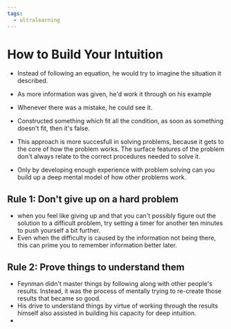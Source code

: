 ```yaml
---
tags:
  - ultralearning
---
```

# How to Build Your Intuition
* Instead of following an equation, he would try to imagine the situation it described.
* As more information was given, he'd work it through on his example
* Whenever there was a mistake, he could see it.
* Constructed something which fit all the condition, as soon as something doesn't fit, then it's false.

* This approach is more succesfull in solving problems, because it gets to the core of how the problem works. The surface features of the problem don't always relate to the correct procedures needed to solve it.
* Only by developing enough experience with problem solving can you build up a deep mental model of how other problems work.

## Rule 1: Don't give up on a hard problem
* when you feel like giving up and that you can't possibly figure out the solution to a difficult problem, try setting a timer for another ten minutes to push yourself a bit further.
* Even when the difficulty is caused by the information not being there, this can prime you to remember information better later.
## Rule 2: Prove things to understand them
* Feynman didn't master things by following along with other people's results. Instead, it was the process of mentally trying to re-create those results that became so good.
* His drive to understand things by virtue of working through the results himself also assisted in building his capacity for deep intuition.
* 